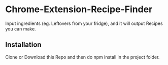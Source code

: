 # Chrome-Extension-Recipe-Finder
Input ingredients (eg. Leftovers from your fridge), and it will output Recipes you can make.

## Installation
Clone or Download this Repo and then do npm install in the project folder.
